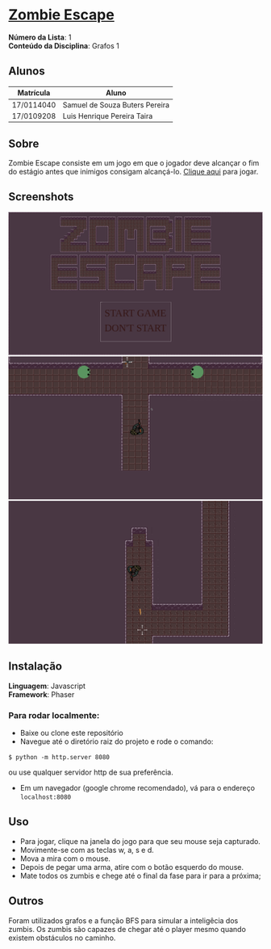 # [Zombie Escape](https://projeto-de-algoritmos.github.io/Grafos1_ZombieEscape/)

**Número da Lista**: 1<br>
**Conteúdo da Disciplina**: Grafos 1<br>

## Alunos
|Matrícula | Aluno |
| -- | -- |
| 17/0114040  |  Samuel de Souza Buters Pereira |
| 17/0109208  |  Luis Henrique Pereira Taira |

## Sobre 
Zombie Escape consiste em um jogo em que o jogador deve alcançar o fim do estágio antes que inimigos consigam alcançá-lo.
[Clique aqui](https://projeto-de-algoritmos.github.io/Grafos1_ZombieEscape/) para jogar.

## Screenshots
![](screenshot1.png)
![](screenshot2.png)
![](screenshot3.png)


## Instalação 
**Linguagem**: Javascript<br>
**Framework**: Phaser<br>
### Para rodar localmente:
* Baixe ou clone este repositório
* Navegue até o diretório raiz do projeto e rode o comando:
```
$ python -m http.server 8080
```
ou use qualquer servidor http de sua preferência.
* Em um navegador (google chrome recomendado), vá para o endereço `localhost:8080`

## Uso
* Para jogar, clique na janela do jogo para que seu mouse seja capturado.
* Movimente-se com as teclas w, a, s e d.
* Mova a mira com o mouse.
* Depois de pegar uma arma, atire com o botão esquerdo do mouse.
* Mate todos os zumbis e chege até o final da fase para ir para a próxima;

## Outros 
Foram utilizados grafos e a função BFS para simular a inteligêcia dos zumbis.
Os zumbis são capazes de chegar até o player mesmo quando existem obstáculos no caminho.
